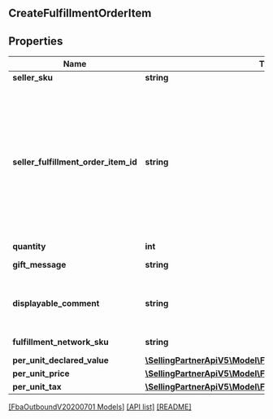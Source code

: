 ## CreateFulfillmentOrderItem

## Properties

Name | Type | Description | Notes
------------ | ------------- | ------------- | -------------
**seller_sku** | **string** | The seller SKU of the item. |
**seller_fulfillment_order_item_id** | **string** | A fulfillment order item identifier that the seller creates to track fulfillment order items. Used to disambiguate multiple fulfillment items that have the same SellerSKU. For example, the seller might assign different SellerFulfillmentOrderItemId values to two items in a fulfillment order that share the same SellerSKU but have different GiftMessage values. |
**quantity** | **int** | The item quantity. |
**gift_message** | **string** | A message to the gift recipient, if applicable. | [optional]
**displayable_comment** | **string** | Item-specific text that displays in recipient-facing materials such as the outbound shipment packing slip. | [optional]
**fulfillment_network_sku** | **string** | Amazon's fulfillment network SKU of the item. | [optional]
**per_unit_declared_value** | [**\SellingPartnerApiV5\Model\FbaOutboundV20200701\Money**](Money.md) |  | [optional]
**per_unit_price** | [**\SellingPartnerApiV5\Model\FbaOutboundV20200701\Money**](Money.md) |  | [optional]
**per_unit_tax** | [**\SellingPartnerApiV5\Model\FbaOutboundV20200701\Money**](Money.md) |  | [optional]

[[FbaOutboundV20200701 Models]](../) [[API list]](../../Api) [[README]](../../../README.md)
